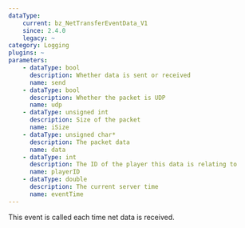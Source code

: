 ```yaml
---
dataType:
    current: bz_NetTransferEventData_V1
    since: 2.4.0
    legacy: ~
category: Logging
plugins: ~
parameters:
    - dataType: bool
      description: Whether data is sent or received
      name: send
    - dataType: bool
      description: Whether the packet is UDP
      name: udp
    - dataType: unsigned int
      description: Size of the packet
      name: iSize
    - dataType: unsigned char*
      description: The packet data
      name: data
    - dataType: int
      description: The ID of the player this data is relating to
      name: playerID
    - dataType: double
      description: The current server time
      name: eventTime
---
```


This event is called each time net data is received.
